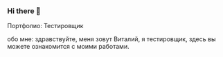 ### Hi there 👋 

Портфолио: Тестировщик

обо мне:
здравствуйте, меня зовут Виталий, я тестировщик, здесь вы можете ознакомится с моими работами.




<!--
**Utalik/Utalik** is a ✨ _special_ ✨ repository because its `README.md` (this file) appears on your GitHub profile.

Here are some ideas to get you started:

- 🔭 I’m currently working on ...
- 🌱 I’m currently learning ...
- 👯 I’m looking to collaborate on ...
- 🤔 I’m looking for help with ...
- 💬 Ask me about ...
- 📫 How to reach me: ...
- 😄 Pronouns: ...
- ⚡ Fun fact: ...
-->
